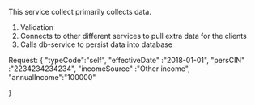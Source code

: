 This service collect primarily collects data.

1. Validation
2. Connects to other different services to pull extra data for the clients
3. Calls db-service to persist data into database



Request:
{
	"typeCode":"self",
	"effectiveDate" :"2018-01-01",
    "persCIN" :"2234234234234",
	"incomeSource" :"Other income",
	"annualIncome":"100000"


}